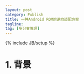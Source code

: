 ```yaml
---
layout: post
category: Publish
title: 一种Android ROM的逆向适配方案
tagline:
tag: [多分支管理]
---
```

{% include JB/setup %}

# 1. 背景

